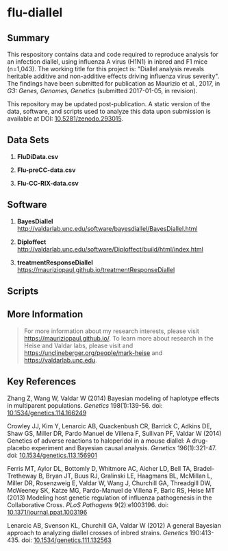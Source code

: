 flu-diallel
===========

## Summary

This respository contains data and code required to reproduce analysis for an infection diallel, using influenza A virus (H1N1) in inbred and F1 mice (n=1,043). The working title for this project is: "Diallel analysis reveals heritable additive and non-additive effects driving influenza virus severity". The findings have been submitted for publication as Maurizio et al., 2017, in *G3: Genes, Genomes, Genetics* (submitted 2017-01-05, in revision).

This repository may be updated post-publication. A static version of the data, software, and scripts used to analyze this data upon submission is available at DOI: [10.5281/zenodo.293015](http://dx.doi.org/10.5281/zenodo.293015).

## Data Sets

1. **FluDiData.csv**

2. **Flu-preCC-data.csv**

3. **Flu-CC-RIX-data.csv**

## Software

1. **BayesDiallel** http://valdarlab.unc.edu/software/bayesdiallel/BayesDiallel.html

2. **Diploffect** http://valdarlab.unc.edu/software/Diploffect/build/html/index.html

3. **treatmentResponseDiallel** https://mauriziopaul.github.io/treatmentResponseDiallel

## Scripts

## More Information

> For more information about my research interests, please visit https://mauriziopaul.github.io/.
> To learn more about research in the Heise and Valdar labs, please visit and https://unclineberger.org/people/mark-heise and https://valdarlab.unc.edu.

## Key References

Zhang Z, Wang W, Valdar W (2014) Bayesian modeling of haplotype effects in multiparent populations. *Genetics* 198(1):139-56. doi: [10.1534/genetics.114.166249](http://dx.doi.org/10.1534/genetics.114.166249)

Crowley JJ, Kim Y, Lenarcic AB, Quackenbush CR, Barrick C, Adkins DE, Shaw GS, Miller DR, Pardo Manuel de Villena F, Sullivan PF, Valdar W (2014) Genetics of adverse reactions to haloperidol in a mouse diallel: A drug-placebo experiment and Bayesian causal analysis. *Genetics* 196(1):321-47. doi: [10.1534/genetics.113.156901](http://dx.doi.org/10.1534/genetics.113.156901)

Ferris MT, Aylor DL, Bottomly D, Whitmore AC, Aicher LD, Bell TA, Bradel-Tretheway B, Bryan JT, Buus RJ, Gralinski LE, Haagmans BL, McMillan L, Miller DR, Rosenzweig E, Valdar W, Wang J, Churchill GA, Threadgill DW, McWeeney SK, Katze MG, Pardo-Manuel de Villena F, Baric RS, Heise MT (2013) Modeling host genetic regulation of influenza pathogenesis in the Collaborative Cross. *PLoS Pathogens* 9(2):e1003196. doi: [10.1371/journal.ppat.1003196](http://dx.doi.org/10.1371/journal.ppat.1003196)

Lenarcic AB, Svenson KL, Churchill GA, Valdar W (2012) A general Bayesian approach to analyzing diallel crosses of inbred strains. *Genetics* 190:413-435. doi: [10.1534/genetics.111.132563](http://dx.doi.org/10.1534/genetics.111.132563)
